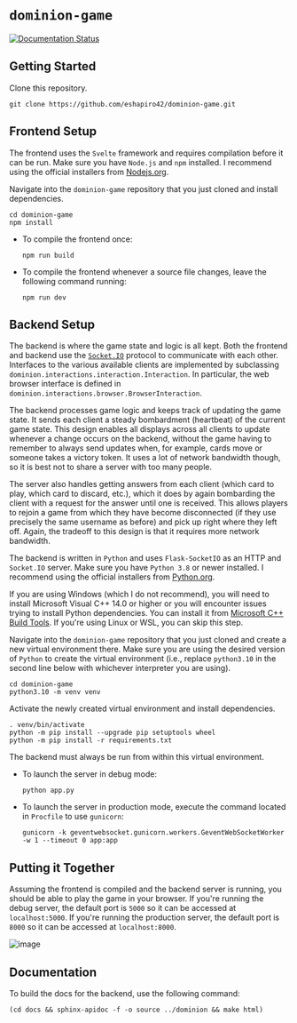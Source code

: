 # `dominion-game`

[![Documentation Status](https://readthedocs.org/projects/dominion-game/badge/?version=latest)](https://dominion-game.readthedocs.io/en/latest/?badge=latest)


## Getting Started

Clone this repository.

```
git clone https://github.com/eshapiro42/dominion-game.git
``` 

## Frontend Setup

The frontend uses the `Svelte` framework and requires compilation before it can be run. Make sure you have `Node.js` and `npm` installed. I recommend using the official installers from [Nodejs.org](https://nodejs.org/en/download/).

Navigate into the `dominion-game` repository that you just cloned and install dependencies. 

```
cd dominion-game
npm install
```

* To compile the frontend once:
    ```
    npm run build
    ```

* To compile the frontend whenever a source file changes, leave the following command running:
    ```
    npm run dev
    ```

## Backend Setup

The backend is where the game state and logic is all kept. Both the frontend and backend use the [`Socket.IO`](https://socket.io/) protocol to communicate with each other. Interfaces to the various available clients are implemented by subclassing `dominion.interactions.interaction.Interaction`. In particular, the web browser interface is defined in `dominion.interactions.browser.BrowserInteraction`. 

The backend processes game logic and keeps track of updating the game state. It sends each client a steady bombardment (heartbeat) of the current game state. This design enables all displays across all clients to update whenever a change occurs on the backend, without the game having to remember to always send updates when, for example, cards move or someone takes a victory token. It uses a lot of network bandwidth though, so it is best not to share a server with too many people.

The server also handles getting answers from each client (which card to play, which card to discard, etc.), which it does by again bombarding the client with a request for the answer until one is received. This allows players to rejoin a game from which they have become disconnected (if they use precisely the same username as before) and pick up right where they left off. Again, the tradeoff to this design is that it requires more network bandwidth.

The backend is written in `Python` and uses `Flask-SocketIO` as an HTTP and `Socket.IO` server. Make sure you have `Python 3.8` or newer installed. I recommend using the official installers from [Python.org](https://www.python.org/downloads/).

If you are using Windows (which I do not recommend), you will need to install Microsoft Visual C++ 14.0 or higher or you will encounter issues trying to install Python dependencies. You can install it from [Microsoft C++ Build Tools](https://visualstudio.microsoft.com/visual-cpp-build-tools/). If you're using Linux or WSL, you can skip this step.

Navigate into the `dominion-game` repository that you just cloned and create a new virtual environment there. Make sure you are using the desired version of `Python` to create the virtual environment (i.e., replace `python3.10` in the second line below with whichever interpreter you are using).

```
cd dominion-game
python3.10 -m venv venv
```

Activate the newly created virtual environment and install dependencies.

```
. venv/bin/activate
python -m pip install --upgrade pip setuptools wheel
python -m pip install -r requirements.txt
```

The backend must always be run from within this virtual environment.

* To launch the server in debug mode:
    ```
    python app.py
    ```

* To launch the server in production mode, execute the command located in `Procfile` to use `gunicorn`:

    ```
    gunicorn -k geventwebsocket.gunicorn.workers.GeventWebSocketWorker -w 1 --timeout 0 app:app
    ```

## Putting it Together

Assuming the frontend is compiled and the backend server is running, you should be able to play the game in your browser. If you're running the debug server, the default port is `5000` so it can be accessed at `localhost:5000`. If you're running the production server, the default port is `8000` so it can be accessed at `localhost:8000`.

![image](https://user-images.githubusercontent.com/11021129/163091317-71e3153a-dde3-467e-bd6a-27e60bc2a61c.png)

## Documentation

To build the docs for the backend, use the following command:

```
(cd docs && sphinx-apidoc -f -o source ../dominion && make html)
```
